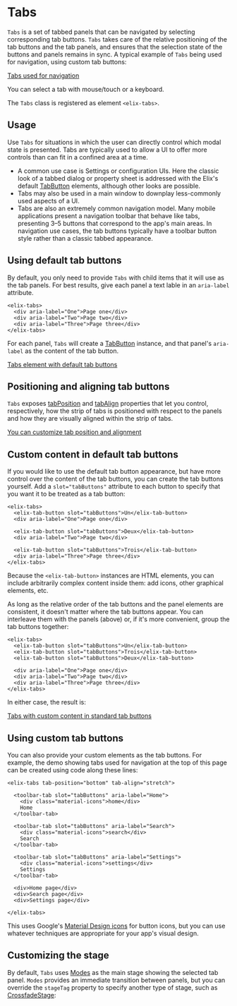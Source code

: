 # Tabs

`Tabs` is a set of tabbed panels that can be navigated by selecting corresponding tab buttons. `Tabs` takes care of the relative positioning of the tab buttons and the tab panels, and ensures that the selection state of the buttons and panels remains in sync. A typical example of `Tabs` being used for navigation, using custom tab buttons:

[Tabs used for navigation](/demos/toolbarTabs.html)

You can select a tab with mouse/touch or a keyboard.

The `Tabs` class is registered as element `<elix-tabs>`.

## Usage

Use `Tabs` for situations in which the user can directly control which modal state is presented. Tabs are typically used to allow a UI to offer more controls than can fit in a confined area at a time.

* A common use case is Settings or configuration UIs. Here the classic look of a
  tabbed dialog or property sheet is addressed with the Elix's default
  [TabButton](TabButton) elements, although other looks are possible.
* Tabs may also be used in a main window to downplay less-commonly used aspects
  of a UI.
* Tabs are also an extremely common navigation model. Many mobile applications
  present a navigation toolbar that behave like tabs, presenting 3–5 buttons
  that correspond to the app's main areas. In navigation use cases, the tab
  buttons typically have a toolbar button style rather than a classic tabbed
  appearance.


## Using default tab buttons

By default, you only need to provide `Tabs` with child items that it will use as the tab panels. For best results, give each panel a text lable in an `aria-label` attribute.

    <elix-tabs>
      <div aria-label="One">Page one</div>
      <div aria-label="Two">Page two</div>
      <div aria-label="Three">Page three</div>
    </elix-tabs>

For each panel, `Tabs` will create a [TabButton](TabButton) instance, and that panel's `aria-label` as the content of the tab button.

[Tabs element with default tab buttons](/demos/tabs.html)


## Positioning and aligning tab buttons

`Tabs` exposes [tabPosition](#tabPosition) and [tabAlign](#tabAlign) properties that let you control, respectively, how the strip of tabs is positioned with respect to the panels and how they are visually aligned within the strip of tabs.

[You can customize tab position and alignment](/demos/tabPositions.html)


## Custom content in default tab buttons

If you would like to use the default tab button appearance, but have more control over the content of the tab buttons, you can create the tab buttons yourself. Add a `slot="tabButtons"` attribute to each button to specify that you want it to be treated as a tab button:

    <elix-tabs>
      <elix-tab-button slot="tabButtons">Un</elix-tab-button>
      <div aria-label="One">Page one</div>

      <elix-tab-button slot="tabButtons">Deux</elix-tab-button>
      <div aria-label="Two">Page two</div>

      <elix-tab-button slot="tabButtons">Trois</elix-tab-button>
      <div aria-label="Three">Page three</div>
    </elix-tabs>

Because the `<elix-tab-button>` instances are HTML elements, you can include arbitrarily complex content inside them: add icons, other graphical elements, etc.

As long as the relative order of the tab buttons and the panel elements are consistent, it doesn't matter where the tab buttons appear. You can interleave them with the panels (above) or, if it's more convenient, group the tab buttons together:

    <elix-tabs>
      <elix-tab-button slot="tabButtons">Un</elix-tab-button>
      <elix-tab-button slot="tabButtons">Trois</elix-tab-button>
      <elix-tab-button slot="tabButtons">Deux</elix-tab-button>

      <div aria-label="One">Page one</div>
      <div aria-label="Two">Page two</div>
      <div aria-label="Three">Page three</div>
    </elix-tabs>

In either case, the result is:

[Tabs with custom content in standard tab buttons](/demos/tabsWithTabButtons.html)


## Using custom tab buttons

You can also provide your custom elements as the tab buttons. For example, the demo showing tabs used for navigation at the top of this page can be created using code along these lines: 

    <elix-tabs tab-position="bottom" tab-align="stretch">

      <toolbar-tab slot="tabButtons" aria-label="Home">
        <div class="material-icons">home</div>
        Home
      </toolbar-tab>

      <toolbar-tab slot="tabButtons" aria-label="Search">
        <div class="material-icons">search</div>
        Search
      </toolbar-tab>

      <toolbar-tab slot="tabButtons" aria-label="Settings">
        <div class="material-icons">settings</div>
        Settings
      </toolbar-tab>

      <div>Home page</div>
      <div>Search page</div>
      <div>Settings page</div>

    </elix-tabs>

This uses Google's [Material Design icons](https://material.io/icons/) for button icons, but you can use whatever techniques are appropriate for your app's visual design.


## Customizing the stage

By default, `Tabs` uses [Modes](Modes) as the main stage showing the selected tab panel. `Modes` provides an immediate transition between panels, but you can override the `stageTag` property to specify another type of stage, such as [CrossfadeStage](CrossfadeStage):
